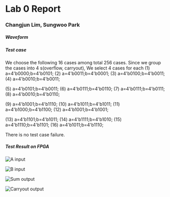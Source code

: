 # Lab 0 Report

### Changjun Lim, Sungwoo Park


##### Waveform


##### Test case

We choose the following 16 cases among total 256 cases.
 Since we group the cases into 4 s(overflow, carryout), We select 4 cases for each 
(1) a=4'b0000;b=4'b0101;
(2) a=4'b0011;b=4'b0001;
(3) a=4'b0100;b=4'b0011;
(4) a=4'b0010;b=4'b0011;

(5) a=4'b0101;b=4'b0011;
(6) a=4'b0111;b=4'b0110;
(7) a=4'b0111;b=4'b0111;
(8) a=4'b0010;b=4'b0110;

(9) a=4'b1001;b=4'b1110;
(10) a=4'b1011;b=4'b1011;
(11) a=4'b1000;b=4'b1100;
(12) a=4'b1001;b=4'b1001;

(13) a=4'b1101;b=4'b1011;
(14) a=4'b1111;b=4'b1010;
(15) a=4'b1110;b=4'b1101;
(16) a=4'b1011;b=4'b1110;




There is no test case failure.


##### Test Result on FPGA



![A input](https://raw.githubusercontent.com/SungwooPark/Lab0/master/images/lab0/A%20input.jpg)

![B input](https://raw.githubusercontent.com/SungwooPark/Lab0/master/images/lab0/B%20input.jpg)

![Sum output](https://raw.githubusercontent.com/SungwooPark/Lab0/master/images/lab0/Sum%20output.jpg)

![Carryout output](https://raw.githubusercontent.com/SungwooPark/Lab0/master/images/lab0/Carryout%20output.jpg)